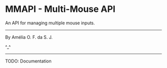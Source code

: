 # MMAPI - Multi-Mouse API

An API for managing multiple mouse inputs.

---

By Amélia O. F. da S. J.

^_^

---

TODO: Documentation